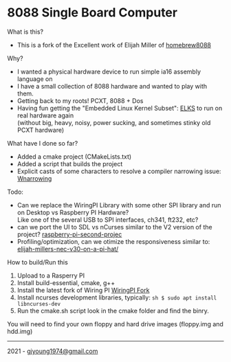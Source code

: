 # 8088 Single Board Computer

What is this?
- This is a fork of the Excellent work of Elijah Miller of [homebrew8088](https://www.homebrew8088.com/home/raspberry-pi)

Why?
- I wanted a physical hardware device to run simple ia16 assembly language on
- I have a small collection of 8088 hardware and wanted to play with them. 
- Getting back to my roots! PCXT, 8088 + Dos
- Having fun getting the "Embedded Linux Kernel Subset": [ELKS](https://github.com/jbruchon/elks) to run on real hardware again  
  (without big, heavy, noisy, power sucking, and sometimes stinky old PCXT hardware)

What have I done so far?
- Added a cmake project (CMakeLists.txt)
- Added a script that builds the project 
- Explicit casts of some characters to resolve a compiler narrowing issue: [Wnarrowing](https://gcc.gnu.org/onlinedocs/gcc/Warning-Options.html#index-Wnarrowing)

Todo:
- Can we replace the WiringPI Library with some other SPI library and run on Desktop vs Raspberry PI Hardware?   
  Like one of the several USB to SPI interfaces, ch341, ft232, etc?
- can we port the UI to SDL vs nCurses similar to the V2 version of the project? [raspberry-pi-second-projec](https://www.homebrew8088.com/home/raspberry-pi-second-project)  
- Profiling/optimization, can we otimize the responsiveness similar to: [elijah-millers-nec-v30-on-a-pi-hat/](https://virtuallyfun.com/wordpress/2021/06/04/elijah-millers-nec-v30-on-a-pi-hat/)    

How to build/Run this
1. Upload to a Rasperry PI
2. Install build-essential, cmake, g++
2. Install the latest fork of Wiring PI [WiringPI Fork](https://github.com/WiringPi)
3. Install ncurses development libraries, typically:
``sh
$ sudo apt install libncurses-dev
``
4. Run the cmake.sh script
look in the cmake folder and find the binry.

You will need to find your own floppy and hard drive images (floppy.img and hdd.img)

---
2021 - gjyoung1974@gmail.com
